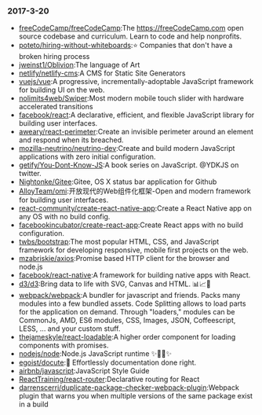 ### 2017-3-20 
* [freeCodeCamp/freeCodeCamp](https://github.com//freeCodeCamp/freeCodeCamp):The https://freeCodeCamp.com open source codebase and curriculum. Learn to code and help nonprofits. 
* [poteto/hiring-without-whiteboards](https://github.com//poteto/hiring-without-whiteboards):⭐️ Companies that don't have a broken hiring process 
* [jweinst1/Oblivion](https://github.com//jweinst1/Oblivion):The language of Art 
* [netlify/netlify-cms](https://github.com//netlify/netlify-cms):A CMS for Static Site Generators 
* [vuejs/vue](https://github.com//vuejs/vue):A progressive, incrementally-adoptable JavaScript framework for building UI on the web. 
* [nolimits4web/Swiper](https://github.com//nolimits4web/Swiper):Most modern mobile touch slider with hardware accelerated transitions 
* [facebook/react](https://github.com//facebook/react):A declarative, efficient, and flexible JavaScript library for building user interfaces. 
* [aweary/react-perimeter](https://github.com//aweary/react-perimeter):Create an invisible perimeter around an element and respond when its breached. 
* [mozilla-neutrino/neutrino-dev](https://github.com//mozilla-neutrino/neutrino-dev):Create and build modern JavaScript applications with zero initial configuration. 
* [getify/You-Dont-Know-JS](https://github.com//getify/You-Dont-Know-JS):A book series on JavaScript. @YDKJS on twitter. 
* [Nightonke/Gitee](https://github.com//Nightonke/Gitee):Gitee, OS X status bar application for Github 
* [AlloyTeam/omi](https://github.com//AlloyTeam/omi):开放现代的Web组件化框架-Open and modern framework for building user interfaces. 
* [react-community/create-react-native-app](https://github.com//react-community/create-react-native-app):Create a React Native app on any OS with no build config. 
* [facebookincubator/create-react-app](https://github.com//facebookincubator/create-react-app):Create React apps with no build configuration. 
* [twbs/bootstrap](https://github.com//twbs/bootstrap):The most popular HTML, CSS, and JavaScript framework for developing responsive, mobile first projects on the web. 
* [mzabriskie/axios](https://github.com//mzabriskie/axios):Promise based HTTP client for the browser and node.js 
* [facebook/react-native](https://github.com//facebook/react-native):A framework for building native apps with React. 
* [d3/d3](https://github.com//d3/d3):Bring data to life with SVG, Canvas and HTML. 📊📈🎉 
* [webpack/webpack](https://github.com//webpack/webpack):A bundler for javascript and friends. Packs many modules into a few bundled assets. Code Splitting allows to load parts for the application on demand. Through "loaders," modules can be CommonJs, AMD, ES6 modules, CSS, Images, JSON, Coffeescript, LESS, ... and your custom stuff. 
* [thejameskyle/react-loadable](https://github.com//thejameskyle/react-loadable):A higher order component for loading components with promises. 
* [nodejs/node](https://github.com//nodejs/node):Node.js JavaScript runtime ✨🐢🚀✨ 
* [egoist/docute](https://github.com//egoist/docute):📜 Effortlessly documentation done right. 
* [airbnb/javascript](https://github.com//airbnb/javascript):JavaScript Style Guide 
* [ReactTraining/react-router](https://github.com//ReactTraining/react-router):Declarative routing for React 
* [darrenscerri/duplicate-package-checker-webpack-plugin](https://github.com//darrenscerri/duplicate-package-checker-webpack-plugin):Webpack plugin that warns you when multiple versions of the same package exist in a build 
